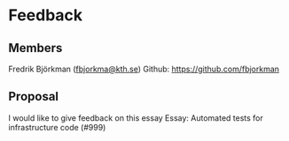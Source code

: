 # Feedback

## Members
Fredrik Björkman (fbjorkma@kth.se) Github: https://github.com/fbjorkman

## Proposal
I would like to give feedback on this essay
Essay: Automated tests for infrastructure code (#999) 
